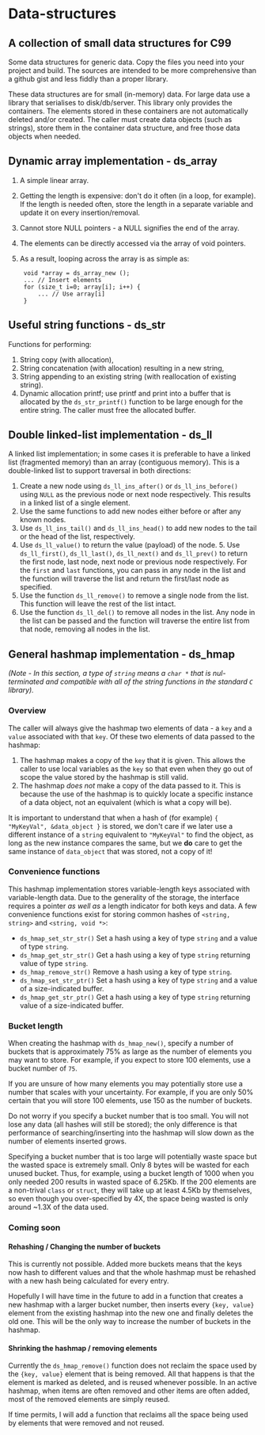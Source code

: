 # Data-structures
## A collection of small data structures for C99

Some data structures for generic data. Copy the files you need into your
project and build. The sources are intended to be more comprehensive
than a github gist and less fiddly than a proper library.

These data structures are for small (in-memory) data. For large data
use a library that serialises to disk/db/server. This library only
provides the containers. The elements stored in these containers are
not automatically deleted and/or created. The caller must create data
objects (such as strings), store them in the container data structure,
and free those data objects when needed.

## Dynamic array implementation - ds_array
1. A simple linear array.
2. Getting the length is expensive: don't do it often (in a loop, for
   example). If the length is needed often, store the length in a separate
   variable and update it on every insertion/removal.
3. Cannot store NULL pointers - a NULL signifies the end of the array.
4. The elements can be directly accessed via the array of void pointers.
5. As a result, looping across the array is as simple as:

        void *array = ds_array_new ();
        ... // Insert elements
        for (size_t i=0; array[i]; i++) {
            ... // Use array[i]
        }

## Useful string functions - ds_str
Functions for performing:
1. String copy (with allocation),
2. String concatenation (with allocation) resulting in a new string,
3. String appending to an existing string (with reallocation of existing
   string).
4. Dynamic allocation printf; use printf and print into a buffer that is
   allocated by the `ds_str_printf()` function to be large enough for the
   entire string. The caller must free the allocated buffer.

## Double linked-list implementation - ds_ll
A linked list implementation; in some cases it is preferable to have a
linked list (fragmented memory) than an array (contiguous memory). This is
a double-linked list to support traversal in both directions:
1. Create a new node using `ds_ll_ins_after()` or `ds_ll_ins_before()`
   using `NULL` as the previous node or next node respectively. This results
   in a linked list of a single element.
2. Use the same functions to add new nodes either before or after any
   known nodes.
3. Use `ds_ll_ins_tail()` and `ds_ll_ins_head()` to add new nodes to
   the tail or the head of the list, respectively.
4. Use `ds_ll_value()` to return the value (payload) of the node.  5. Use
   `ds_ll_first()`, `ds_ll_last()`, `ds_ll_next()` and `ds_ll_prev()`
   to return the first node, last node, next node or previous node
   respectively. For the `first` and `last` functions, you can pass in any
   node in the list and the function will traverse the list and return the
   first/last node as specified.
6. Use the function `ds_ll_remove()` to remove a single node from
   the list.  This function will leave the rest of the list intact.
7. Use the function `ds_ll_del()` to remove all nodes in the list. Any
   node in the list can be passed and the function will traverse the entire
   list from that node, removing all nodes in the list.

## General hashmap implementation - ds_hmap
_(Note - In this section, a type of `string` means a `char *` that is
nul-terminated and compatible with all of the string functions in the
standard `C` library)._

### Overview
The caller will always give the hashmap two elements of data - a `key` and
a `value` associated with that `key`. Of these two elements of data passed
to the hashmap:
1. The hashmap makes a copy of the `key` that it is given. This allows the
   caller to use local variables as the `key` so that even when they go
   out of scope the value stored by the hashmap is still valid.
2. The hashmap _does not_ make a copy of the data passed to it. This is
   because the use of the hashmap is to quickly locate a specific instance
   of a data object, not an equivalent (which is what a copy will be).

It is important to understand that when a hash of (for example)
`{ "MyKeyVal", &data_object }` is stored, we don't care if we later use
a different instance of a `string` equivalent to `"MyKeyVal"` to find the
object, as long as the new instance compares the same, but we __do__ care
to get the same instance of `data_object` that was stored, not a copy of
it!

### Convenience functions
This hashmap implementation stores variable-length keys associated with
variable-length data. Due to the generality of the storage, the interface
requires a pointer _as well as_ a length indicator for both keys and data.
A few convenience functions exist for storing common hashes of
`<string, string>` and `<string, void *>`:
   - `ds_hmap_set_str_str()`
      Set a hash using a key of type `string` and a value of type
      `string`.
   - `ds_hmap_get_str_str()`
      Get a hash using a key of type `string` returning value of type
      `string`.
   - `ds_hmap_remove_str()`
      Remove a hash using a key of type `string`.
   - `ds_hmap_set_str_ptr()`
      Set a hash using a key of type `string` and a value of a
      size-indicated buffer.
   - `ds_hmap_get_str_ptr()`
      Get a hash using a key of type `string` returning value of a
      size-indicated buffer.

### Bucket length
When creating the hashmap with `ds_hmap_new()`, specify a number of
buckets that is approximately 75% as large as the number of elements you
may want to store. For example, if you expect to store 100 elements, use a
bucket number of `75`.

If you are unsure of how many elements you may potentially store use a number
that scales with your uncertainty. For example, if you are only 50%
certain that you will store 100 elements, use 150 as the number of
buckets.

Do not worry if you specify a bucket number that is too small. You will not
lose any data (all hashes will still be stored); the only difference is that
performance of searching/inserting into the hashmap will slow down as the
number of elements inserted grows.

Specifying a bucket number that is too large will potentially waste space
but the wasted space is extremely small. Only 8 bytes will be wasted for each
unused bucket. Thus, for example, using a bucket length of 1000 when you
only needed 200 results in wasted space of 6.25Kb. If the 200 elements are
a non-trival `class` or `struct`, they will take up at least 4.5Kb by
themselves, so even though you over-specified by 4X, the space being
wasted is only around ~1.3X of the data used.

### Coming soon
#### Rehashing / Changing the number of buckets
This is currently not possible. Added more buckets means that the keys now
hash to different values and that the whole hashmap must be rehashed with
a new hash being calculated for every entry.

Hopefully I will have time in the future to add in a function that creates
a new hashmap with a larger bucket number, then inserts every `{key, value}`
element from the existing hashmap into the new one and finally deletes the
old one. This will be the only way to increase the number of buckets in
the hashmap.

#### Shrinking the hashmap / removing elements
Currently the `ds_hmap_remove()` function does not reclaim the space used
by the `{key, value}` element that is being removed. All that happens is
that the element is marked as deleted, and is reused whenever possible.
In an active hashmap, when items are often removed and other items are
often added, most of the removed elements are simply reused.

If time permits, I will add a function that reclaims all the space being
used by elements that were removed and not reused.
